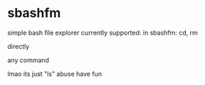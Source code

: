 # sbashfm
simple bash file explorer
currently supported:
 in sbashfm:
  cd, rm
  
 directly
  
  any command 

lmao its just "ls" abuse
have fun

